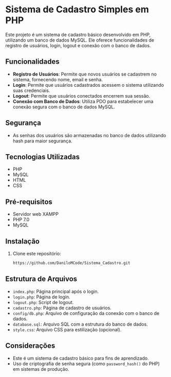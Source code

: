 # Sistema de Cadastro Simples em PHP

Este projeto é um sistema de cadastro básico desenvolvido em PHP, utilizando um banco de dados MySQL. Ele oferece funcionalidades de registro de usuários, login, logout e conexão com o banco de dados.

## Funcionalidades

* **Registro de Usuários**: Permite que novos usuários se cadastrem no sistema, fornecendo nome, email e senha.
* **Login**: Permite que usuários cadastrados acessem o sistema utilizando suas credenciais.
* **Logout**: Permite que usuários conectados encerrem sua sessão.
* **Conexão com Banco de Dados**: Utiliza PDO para estabelecer uma conexão segura com o banco de dados MySQL.

 ## Segurança

* As senhas dos usuários são armazenadas no banco de dados utilizando hash para maior segurança.

## Tecnologias Utilizadas

* PHP
* MySQL
* HTML
* CSS

## Pré-requisitos

* Servidor web XAMPP
* PHP 7.0 
* MySQL

## Instalação

1.  Clone este repositório:

    ```bash
    https://github.com/DaniloMCode/Sistema_Cadastro.git
    ```
## Estrutura de Arquivos

* `index.php`: Página principal após o login.
* `login.php`: Página de login.
* `logout.php`: Script de logout.
* `cadastro.php`: Página de cadastro de usuários.
* `config/db.php`: Arquivo de configuração da conexão com o banco de dados.
* `database.sql`: Arquivo SQL com a estrutura do banco de dados.
* `style.css`: Arquivo CSS para estilização (opcional).

## Considerações

* Este é um sistema de cadastro básico para fins de aprendizado.
* Uso de criptografia de senha segura (como `password_hash()` do PHP) em sistemas de produção.


 
